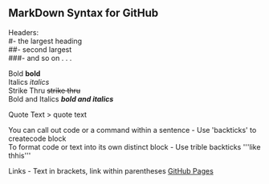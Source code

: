## **MarkDown Syntax for GitHub**

Headers: <br />
#- the largest heading <br />
##- second largest <br />
###- and so on . . . <br />

Bold  **bold** <br />
Italics  *italics* <br />
Strike Thru  ~~strike thru~~ <br />
Bold and Italics  ***bold and italics*** <br />

Quote Text > quote text

You can call out code or a command within a sentence - Use 'backticks' to createcode block <br />
To format code or text into its own distinct block - Use trible backticks '''like thhis'''

Links - Text in brackets, link within parentheses [GitHub Pages](https://pages.github.com/)

